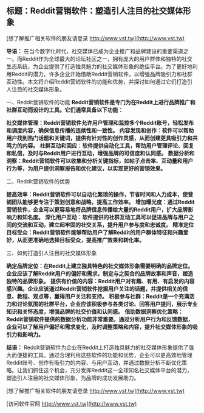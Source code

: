 ## **标题：Reddit营销软件：塑造引人注目的社交媒体形象**

[想了解推广相关软件的朋友请登录 http://www.vst.tw](http://www.vst.tw)

**导语：**
在当今数字化时代，社交媒体已成为企业推广和品牌建设的重要渠道之一。而Reddit作为全球最大的论坛社区之一，拥有庞大的用户群体和独特的社交生态系统，为企业提供了打造独具魅力的社交媒体形象的绝佳平台。为了更好地利用Reddit的潜力，许多企业开始借助Reddit营销软件，以增强品牌吸引力和社群互动性。本文将介绍Reddit营销软件的功能和优势，并探讨如何通过它们打造引人注目的社交媒体形象。

一、Reddit营销软件的功能
**Reddit营销软件是专门为在Reddit上进行品牌推广和社群互动而设计的工具。它们通常具备以下功能：**

**社交媒体管理：Reddit营销软件允许用户管理和监控多个Reddit账号，轻松发布和调度内容，确保信息传播的连续性和一致性。**
**内容发现和创作：软件可以帮助用户找到热门话题和关键词，提供有针对性的创作灵感，从而创建更具吸引力和共鸣力的内容。**
**社群互动和回应：软件提供自动化工具，帮助用户管理评论、回复和私信，及时与Reddit用户进行互动，增强品牌的可信度和认同感。**
**数据分析和洞察：Reddit营销软件可以收集和分析关键指标，如帖子点击率、互动量和用户行为等，为用户提供洞察报告和优化建议，以实现更好的营销效果。**

二、Reddit营销软件的优势

**提高效率：Reddit营销软件可以自动化繁琐的操作，节省时间和人力成本，使营销团队能够更专注于策划创意和战略，提高工作效率。**
**增加曝光度：通过Reddit营销软件，企业可以更容易地将品牌信息传播给大量的Reddit用户，扩大品牌影响力和知名度。**
**深化用户互动：软件提供的社群互动工具可以促进品牌与用户之间的交流和互动，建立起牢固的社交关系，提升用户参与度和忠诚度。**
**精准定位目标受众：Reddit营销软件能够帮助用户了解Reddit的用户群体特征和兴趣爱好，从而更准确地选择目标受众，提高推广效果和转化率。**

三、如何打造引人注目的社交媒体形象

**确定品牌定位：在Reddit上建立独具特色的社交媒体形象需要明确的品牌定位。企业应该了解Reddit用户的偏好和需求，制定与之契合的品牌故事和声音，塑造独特的品牌形象。**
**提供有价值的内容：Reddit用户对有趣、有用、有启发的内容感兴趣。企业应该通过Reddit营销软件挖掘用户关注的话题，并提供相关的信息、教程、观点等，赢得用户关注和支持。**
**积极参与社群：Reddit是一个充满活力和讨论氛围的社群平台，企业应该积极参与各类讨论、回答用户提问，展示专业知识和关怀态度，增强品牌的社交价值和认同感。**
**借助数据洞察优化策略：Reddit营销软件提供的数据分析功能非常重要。通过分析用户行为和反馈数据，企业可以了解用户偏好和需求变化，及时调整策略和内容，提升社交媒体形象的吸引力和影响力。**

**结语：**
Reddit营销软件为企业在Reddit上打造独具魅力的社交媒体形象提供了强大而便捷的工具。通过合理利用这些软件的功能和优势，企业可以更高效地管理Reddit账号、创作有吸引力的内容、与用户互动，并通过数据分析不断优化策略。让我们抓住这个机会，充分发挥Reddit这一全球知名社交媒体平台的潜力，塑造引人注目的社交媒体形象，为品牌的成功发展助力。

[想了解推广相关软件的朋友请登录 http://www.vst.tw](http://www.vst.tw)


[访问软件官网 http://www.vst.tw](http://www.vst.tw)
